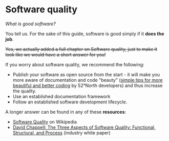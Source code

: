 # Software quality

*What is good software?*

You tell us. For the sake of this guide, software is good simply if it **does the job**.

~~Yes, we actually added a full chapter on Software quality, just to make it look like we would have a short answer for you!~~

If you worry about software quality, we recommend the following:

* Publish your software as open source from the start - it will make you more aware of documentation and code "beauty" ([simple tips for more beautiful and better coding](https://wiki.52north.org/bin/view/Documentation/TipsForBetterCoding) by 52°North developers) and thus increase the quality.
* Use an established documentation framework
* Follow an established software development lifecycle.

A longer answer can be found in any of these **resources**: 

* [Software Quality](https://en.wikipedia.org/wiki/Software_quality) on Wikipedia
* [David Chappell: The Three Aspects of Software Quality: Functional, Structural, and Process](http://www.davidchappell.com/writing/white_papers/The_Three_Aspects_of_Software_Quality_v1.0-Chappell.pdf) (industry white paper)

